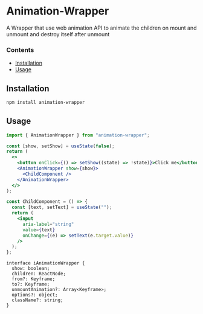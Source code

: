 # Animation-Wrapper

A Wrapper that use web animation API to animate the children on mount and unmount and destroy itself after unmount

### Contents

- [Installation](#installation)
- [Usage](#usage)

## Installation

```sh
npm install animation-wrapper
```

## Usage

```jsx
import { AnimationWrapper } from "animation-wrapper";

const [show, setShow] = useState(false);
return (
  <>
    <button onClick={() => setShow((state) => !state)}>Click me</button>
    <AnimationWrapper show={show}>
      <ChildComponent />
    </AnimationWrapper>
  </>
);

const ChildComponent = () => {
  const [text, setText] = useState("");
  return (
    <input
      aria-label="string"
      value={text}
      onChange={(e) => setText(e.target.value)}
    />
  );
};
```

```tsx
interface iAnimationWrapper {
  show: boolean;
  children: ReactNode;
  from?: Keyframe;
  to?: Keyframe;
  unmountAnimation?: Array<Keyframe>;
  options?: object;
  className?: string;
}
```
